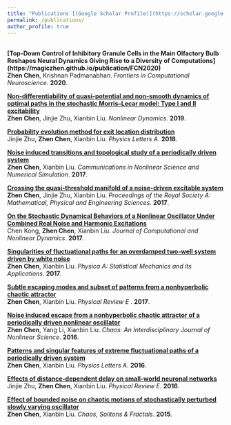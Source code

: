 ```yaml
---
title: "Publications [(Google Scholar Profile)](https://scholar.google.com/citations?user=5tLXAaEAAAAJ&hl=en)"
permalink: /publications/
author_profile: true
---
```


<br>
<b>[Top-Down Control of Inhibitory Granule Cells in the Main Olfactory Bulb Reshapes Neural Dynamics Giving Rise to a Diversity of Computations](https://magiczhen.github.io/publication/FCN2020)</b> <br> 
<b>Zhen Chen</b>, Krishnan Padmanabhan.
<i>Frontiers in Computational Neuroscience</i>. <b>2020</b>.


<b>[Non-differentiability of quasi-potential and non-smooth dynamics of optimal paths in the stochastic Morris–Lecar model: Type I and II excitability](https://magiczhen.github.io/publication/ND2019)</b> <br> 
<b>Zhen Chen</b>, Jinjie Zhu, Xianbin Liu.
<i>Nonlinear Dynamics</i>. <b>2019</b>.

<b>[Probability evolution method for exit location distribution](https://magiczhen.github.io/publication/PLA2018)</b> <br> 
 Jinjie Zhu, <b>Zhen Chen</b>, Xianbin Liu.
<i>Physics Letters A</i>. <b>2018</b>.

<b>[Noise induced transitions and topological study of a periodically driven system](https://magiczhen.github.io/publication/CNSNS2017)</b> <br> 
<b>Zhen Chen</b>, Xianbin Liu.
<i>Communications in Nonlinear Science and Numerical Simulation</i>. <b>2017</b>.

<b>[Crossing the quasi-threshold manifold of a noise-driven excitable system](https://magiczhen.github.io/publication/PRSA2017)</b> <br> 
<b>Zhen Chen</b>, Jinjie Zhu, Xianbin Liu.
<i>Proceedings of the Royal Society A: Mathematical, Physical and Engineering Sciences</i>. <b>2017</b>.

<b>[On the Stochastic Dynamical Behaviors of a Nonlinear Oscillator Under Combined Real Noise and Harmonic Excitations](https://magiczhen.github.io/publication/JCND2017)</b> <br> 
Chen Kong, <b>Zhen Chen</b>, Xianbin Liu.
<i>Journal of Computational and Nonlinear Dynamics</i>. <b>2017</b>.

<b>[Singularities of fluctuational paths for an overdamped two-well system driven by white noise](https://magiczhen.github.io/publication/PA2017)</b> <br> 
<b>Zhen Chen</b>, Xianbin Liu.
<i>Physica A: Statistical Mechanics and its Applications</i>. <b>2017</b>.

<b>[Subtle escaping modes and subset of patterns from a nonhyperbolic chaotic attractor](https://magiczhen.github.io/publication/PRE2017)</b> <br> 
<b>Zhen Chen</b>, Xianbin Liu.
<i>Physical Review E </i>. <b>2017</b>.

<b>[Noise induced escape from a nonhyperbolic chaotic attractor of a periodically driven nonlinear oscillator](https://magiczhen.github.io/publication/CHAOS2016)</b> <br> 
<b>Zhen Chen</b>, Yang Li, Xianbin Liu.
<i>Chaos: An Interdisciplinary Journal of Nonlinear Science</i>. <b>2016</b>.

<b>[Patterns and singular features of extreme fluctuational paths of a periodically driven system](https://magiczhen.github.io/publication/PLA2016)</b> <br> 
<b>Zhen Chen</b>, Xianbin Liu.
<i>Physics Letters A</i>. <b>2016</b>.

<b>[Effects of distance-dependent delay on small-world neuronal networks](https://magiczhen.github.io/publication/PRE2016)</b> <br> 
Jinjie Zhu, <b>Zhen Chen</b>, Xianbin Liu.
<i>Physical Review E</i>. <b>2016</b>.

<b>[Effect of bounded noise on chaotic motions of stochastically perturbed slowly varying oscillator](https://magiczhen.github.io/publication/CSF2015)</b> <br> 
<b>Zhen Chen</b>, Xianbin Liu.
<i>Chaos, Solitons & Fractals</i>. <b>2015</b>.

